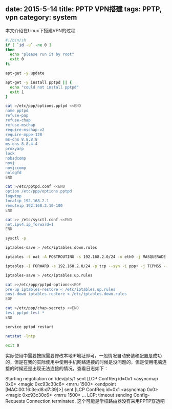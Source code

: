 date: 2015-5-14
title: PPTP VPN搭建
tags: PPTP, vpn
category: system
---

本文介绍在Linux下搭建VPN的过程
```bash
#!/bin/sh
if [ `id -u` -ne 0 ] 
then
  echo "please run it by root"
  exit 0
fi

apt-get -y update

apt-get -y install pptpd || {
  echo "could not install pptpd" 
  exit 1
}

cat >/etc/ppp/options.pptpd <<END
name pptpd
refuse-pap
refuse-chap
refuse-mschap
require-mschap-v2
require-mppe-128
ms-dns 8.8.8.8
ms-dns 8.8.4.4
proxyarp
lock
nobsdcomp 
novj
novjccomp
nologfd
END

cat >/etc/pptpd.conf <<END
option /etc/ppp/options.pptpd
logwtmp
localip 192.168.2.1
remoteip 192.168.2.10-100
END

cat >> /etc/sysctl.conf <<END
net.ipv4.ip_forward=1
END

sysctl -p

iptables-save > /etc/iptables.down.rules

iptables -t nat -A POSTROUTING -s 192.168.2.0/24 -o eth0 -j MASQUERADE

iptables -I FORWARD -s 192.168.2.0/24 -p tcp --syn -i ppp+ -j TCPMSS --set-mss 1300

iptables-save > /etc/iptables.up.rules

cat >>/etc/ppp/pptpd-options<<EOF
pre-up iptables-restore < /etc/iptables.up.rules
post-down iptables-restore < /etc/iptables.down.rules
EOF

cat >/etc/ppp/chap-secrets <<END
test pptpd test *
END

service pptpd restart

netstat -lntp

exit 0
```
实际使用中需要按照需要修改本地IP地址即可，一般情况自动安装和配置是成功的，但是在我的实际使用中使用手机网络连接的时候是没问题的，但是使用电脑连接的时候还是出现无法连接的情况，查看日志如下：

Starting negotiation on /dev/pts/1
sent [LCP ConfReq id=0x1 <asyncmap 0x0> <auth chap MS-v2> <magic 0xc93c30c6> <pcomp> <accomp> <mrru 1500> <endpoint [MAC:00:16:3e:d8:d7:39]>]
sent [LCP ConfReq id=0x1 <asyncmap 0x0> <auth chap MS-v2> <magic 0xc93c30c6> <pcomp> <accomp> <mrru 1500>
...
LCP: timeout sending Config-Requests
Connection terminated.
这个可能是学校路由器没有采用PPTP穿透吧